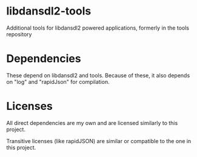 # libdansdl2-tools
Additional tools for libdansdl2 powered applications, formerly in the tools repository

# Dependencies

These depend on libdansdl2 and tools. Because of these, it also depends on "log" and "rapidJson" for compilation.

# Licenses

All direct dependencies are my own and are licensed similarly to this project.

Transitive licenses (like rapidJSON) are similar or compatible to the one in this project.
